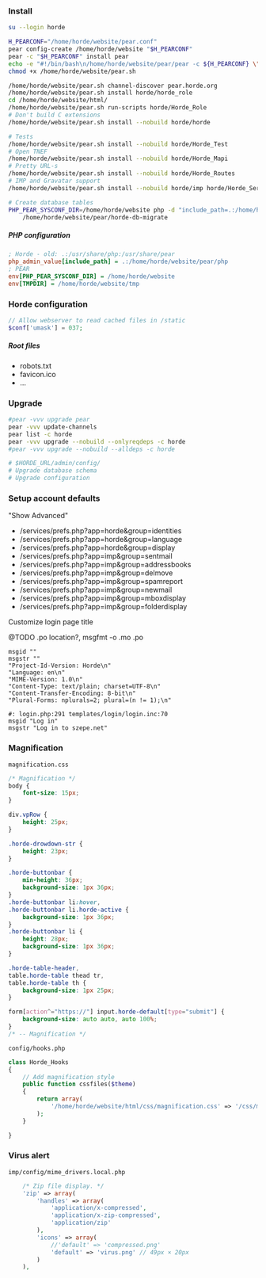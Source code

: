### Install

```bash
su --login horde

H_PEARCONF="/home/horde/website/pear.conf"
pear config-create /home/horde/website "$H_PEARCONF"
pear -c "$H_PEARCONF" install pear
echo -e "#!/bin/bash\n/home/horde/website/pear/pear -c ${H_PEARCONF} \"\$@\"" > /home/horde/website/pear.sh
chmod +x /home/horde/website/pear.sh

/home/horde/website/pear.sh channel-discover pear.horde.org
/home/horde/website/pear.sh install horde/horde_role
cd /home/horde/website/html/
/home/horde/website/pear.sh run-scripts horde/Horde_Role
# Don't build C extensions
/home/horde/website/pear.sh install --nobuild horde/horde

# Tests
/home/horde/website/pear.sh install --nobuild horde/Horde_Test
# Open TNEF
/home/horde/website/pear.sh install --nobuild horde/Horde_Mapi
# Pretty URL-s
/home/horde/website/pear.sh install --nobuild horde/Horde_Routes
# IMP and Gravatar support
/home/horde/website/pear.sh install --nobuild horde/imp horde/Horde_Service_Gravatar

# Create database tables
PHP_PEAR_SYSCONF_DIR=/home/horde/website php -d "include_path=.:/home/horde/website/pear/php" \
    /home/horde/website/pear/horde-db-migrate
```

##### PHP configuration

```ini
; Horde - old: .:/usr/share/php:/usr/share/pear
php_admin_value[include_path] = .:/home/horde/website/pear/php
; PEAR
env[PHP_PEAR_SYSCONF_DIR] = /home/horde/website
env[TMPDIR] = /home/horde/website/tmp
```

### Horde configuration

```php
// Allow webserver to read cached files in /static
$conf['umask'] = 037;
```

##### Root files

- robots.txt
- favicon.ico
- ...

### Upgrade

```bash
#pear -vvv upgrade pear
pear -vvv update-channels
pear list -c horde
pear -vvv upgrade --nobuild --onlyreqdeps -c horde
#pear -vvv upgrade --nobuild --alldeps -c horde

# $HORDE_URL/admin/config/
# Upgrade database schema
# Upgrade configuration
```

### Setup account defaults

"Show Advanced"

- /services/prefs.php?app=horde&group=identities
- /services/prefs.php?app=horde&group=language
- /services/prefs.php?app=horde&group=display
- /services/prefs.php?app=imp&group=sentmail
- /services/prefs.php?app=imp&group=addressbooks
- /services/prefs.php?app=imp&group=delmove
- /services/prefs.php?app=imp&group=spamreport
- /services/prefs.php?app=imp&group=newmail
- /services/prefs.php?app=imp&group=mboxdisplay
- /services/prefs.php?app=imp&group=folderdisplay

Customize login page title

@TODO .po location?, msgfmt -o .mo .po

```po
msgid ""
msgstr ""
"Project-Id-Version: Horde\n"
"Language: en\n"
"MIME-Version: 1.0\n"
"Content-Type: text/plain; charset=UTF-8\n"
"Content-Transfer-Encoding: 8-bit\n"
"Plural-Forms: nplurals=2; plural=(n != 1);\n"

#: login.php:291 templates/login/login.inc:70
msgid "Log in"
msgstr "Log in to szepe.net"
```

### Magnification

`magnification.css`

```css
/* Magnification */
body {
    font-size: 15px;
}

div.vpRow {
    height: 25px;
}

.horde-drowdown-str {
    height: 23px;
}

.horde-buttonbar {
    min-height: 36px;
    background-size: 1px 36px;
}
.horde-buttonbar li:hover,
.horde-buttonbar li.horde-active {
    background-size: 1px 36px;
}
.horde-buttonbar li {
    height: 28px;
    background-size: 1px 36px;
}

.horde-table-header,
table.horde-table thead tr,
table.horde-table th {
    background-size: 1px 25px;
}

form[action^="https://"] input.horde-default[type="submit"] {
    background-size: auto auto, auto 100%;
}
/* -- Magnification */
```

`config/hooks.php`

```php
class Horde_Hooks
{
    // Add magnification style
    public function cssfiles($theme)
    {
        return array(
            '/home/horde/website/html/css/magnification.css' => '/css/magnification.css'
        );
    }

}
```

### Virus alert

`imp/config/mime_drivers.local.php`

```php
    /* Zip file display. */
    'zip' => array(
        'handles' => array(
            'application/x-compressed',
            'application/x-zip-compressed',
            'application/zip'
        ),
        'icons' => array(
            //'default' => 'compressed.png'
            'default' => 'virus.png' // 49px × 20px
        )
    ),
```
